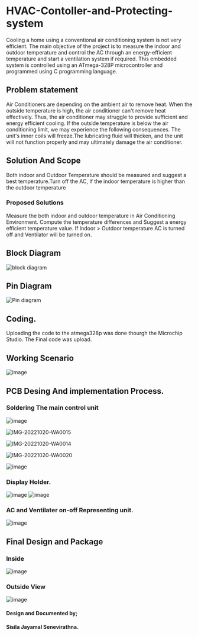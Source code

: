 # HVAC-Contoller-and-Protecting-system
Cooling a home using a conventional air conditioning system is not very efficient. The main objective of the project is to measure the indoor and outdoor temperature and control the AC through an energy-efficient temperature and start a ventilation system if required. This embedded system is controlled using an ATmega-328P microcontroller and programmed using C programming language.

## Problem statement
Air Conditioners are depending on the ambient air to remove heat. When the outside temperature is high, the air conditioner can't remove heat effectively. Thus, the air conditioner may struggle to provide sufficient and energy efficient cooling. If the outside temperature is below the air conditioning limit, we may experience the following consequences. The unit's inner coils will freeze.The lubricating fluid will thicken, and the unit will not function properly and may ultimately damage the air conditioner.

## Solution And Scope
Both indoor and Outdoor Temperature should be measured and suggest a best temperature.Turn off the AC, If the indoor temperature is higher than the outdoor temperature

### Proposed Solutions
Measure the both indoor and outdoor temperature in Air Conditioning Environment.
Compute the temperature differences  and Suggest a energy efficient temperature value.
If Indoor > Outdoor temperature AC is turned off and Ventilator will be turned on.

## Block Diagram
![block diagram ](https://user-images.githubusercontent.com/108692258/196802550-12a69792-d03e-4196-a8cb-e541a7f1d57d.jpg)

## Pin Diagram
![Pin diagram](https://user-images.githubusercontent.com/108692258/196802673-1ef7c190-29e5-4142-8281-77b13545bfcb.jpg)

## Coding.
Uploading the code to the atmega328p was done thourgh the Microchip Studio.
The Final code was upload.

## Working Scenario
![image](https://user-images.githubusercontent.com/108692258/196803650-e72df0cb-0aa0-4418-bb77-1d3c7b58c10c.png)

## PCB Desing And implementation Process.
### Soldering The main control unit

![image](https://user-images.githubusercontent.com/108692258/196803911-ece89e62-cdb4-4dce-a150-509b1cfb9e29.png)

![IMG-20221020-WA0015](https://user-images.githubusercontent.com/108692258/196805453-64991774-0e6a-4ab4-8f18-cad98522c66c.jpg)

![IMG-20221020-WA0014](https://user-images.githubusercontent.com/108692258/196807094-6553147d-1282-4b62-919f-3d98aa3e425d.jpg)


![IMG-20221020-WA0020](https://user-images.githubusercontent.com/108692258/196805490-06742cc2-087a-4f33-a855-d893a5297f20.jpg)

![image](https://user-images.githubusercontent.com/108692258/196804081-20ef9b7a-f1aa-4991-ae47-2b26bbbb90f7.png)


### Display Holder.
![image](https://user-images.githubusercontent.com/108692258/196805655-071c2cae-b260-48db-9415-ca98bd4c5ba4.png)
![image](https://user-images.githubusercontent.com/108692258/196805673-8ed017cf-5be7-43aa-94a0-96a0697cfc31.png)

### AC and Ventilater on-off Representing unit.
![image](https://user-images.githubusercontent.com/108692258/196805904-e45f09c9-bb10-46f5-977b-a5609c936d30.png)

## Final Design and Package
### Inside
![image](https://user-images.githubusercontent.com/108692258/196806711-c2ef8d64-999b-4ed4-9d60-16e67e838904.png)


### Outside View

![image](https://user-images.githubusercontent.com/108692258/196807146-4f41aabe-a70a-47db-a028-0c4d25db25c7.png)


#### Design and Documented by;
#### Sisila Jayamal Senevirathna.


